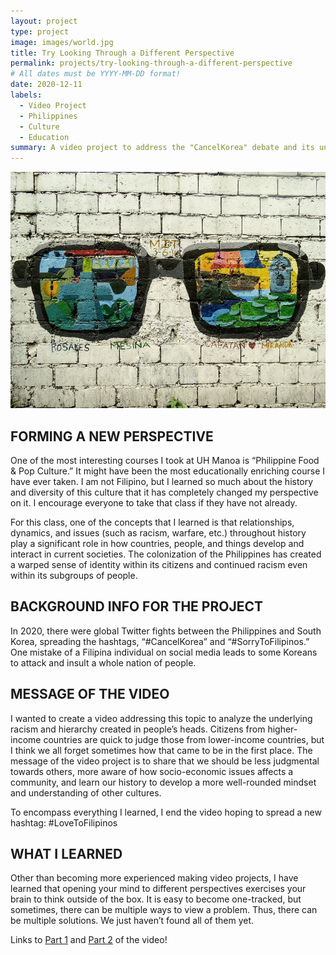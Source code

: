 ```yaml
---
layout: project
type: project
image: images/world.jpg
title: Try Looking Through a Different Perspective
permalink: projects/try-looking-through-a-different-perspective
# All dates must be YYYY-MM-DD format!
date: 2020-12-11
labels:
  - Video Project
  - Philippines
  - Culture
  - Education
summary: A video project to address the "CancelKorea" debate and its underlying problematic themes.
---
```



<img class="ui image" src="../images/perspective-glasses.jpg">



## FORMING A NEW PERSPECTIVE

One of the most interesting courses I took at UH Manoa is “Philippine Food & Pop Culture.” It might have been the most educationally enriching course I have ever taken. I am not Filipino, but I learned so much about the history and diversity of this culture that it has completely changed my perspective on it. I encourage everyone to take that class if they have not already.

For this class, one of the concepts that I learned is that relationships, dynamics, and issues (such as racism, warfare, etc.) throughout history play a significant role in how countries, people, and things develop and interact in current societies. The colonization of the Philippines has created a warped sense of identity within its citizens and continued racism even within its subgroups of people. 


## BACKGROUND INFO FOR THE PROJECT

In 2020, there were global Twitter fights between the Philippines and South Korea, spreading the hashtags, “#CancelKorea” and “#SorryToFilipinos.” One mistake of a Filipina individual on social media leads to some Koreans to attack and insult a whole nation of people. 


## MESSAGE OF THE VIDEO

I wanted to create a video addressing this topic to analyze the underlying racism and hierarchy created in people’s heads. Citizens from higher-income countries are quick to judge those from lower-income countries, but I think we all forget sometimes how that came to be in the first place. The message of the video project is to share that we should be less judgmental towards others, more aware of how socio-economic issues affects a community, and learn our history to develop a more well-rounded mindset and understanding of other cultures. 

To encompass everything I learned, I end the video hoping to spread a new hashtag: #LoveToFilipinos



## WHAT I LEARNED

Other than becoming more experienced making video projects, I have learned that opening your mind to different perspectives exercises your brain to think outside of the box. It is easy to become one-tracked, but sometimes, there can be multiple ways to view a problem. Thus, there can be multiple solutions. We just haven’t found all of them yet.


Links to [Part 1](https://youtu.be/nBzvuZrBnn8) and [Part 2](https://youtu.be/ZgU2NVyOftc) of the video!
